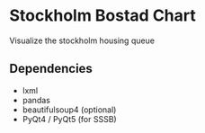 # Stockholm Bostad Chart
Visualize the stockholm housing queue

## Dependencies
* lxml
* pandas
* beautifulsoup4 (optional)
* PyQt4 / PyQt5 (for SSSB)

